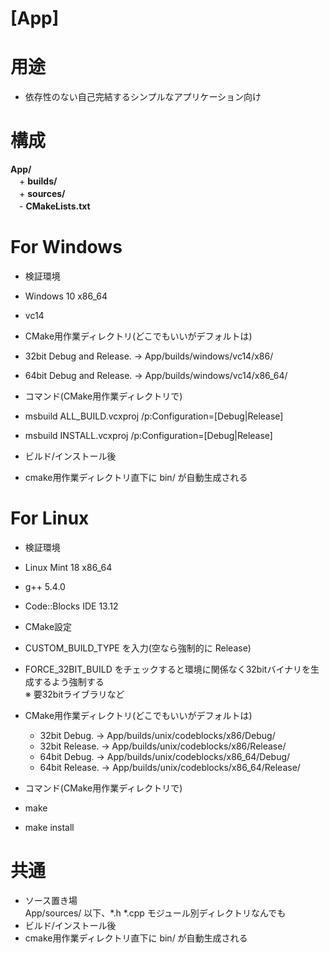 [App]
=====

# 用途

+ 依存性のない自己完結するシンプルなアプリケーション向け  

# 構成

**App/**  
　+ **builds/**  
　+ **sources/**  
　- **CMakeLists.txt**  

# For Windows
+ 検証環境  
 + Windows 10 x86_64
 + vc14  


+ CMake用作業ディレクトリ(どこでもいいがデフォルトは)
 + 32bit Debug and Release. → App/builds/windows/vc14/x86/  
 + 64bit Debug and Release. → App/builds/windows/vc14/x86_64/  


+ コマンド(CMake用作業ディレクトリで)  
 + msbuild ALL_BUILD.vcxproj /p:Configuration=[Debug|Release]  
 + msbuild INSTALL.vcxproj /p:Configuration=[Debug|Release]  


+ ビルド/インストール後
 + cmake用作業ディレクトリ直下に bin/ が自動生成される

# For Linux
+ 検証環境  
 + Linux Mint 18 x86_64
 + g++ 5.4.0
 + Code::Blocks IDE 13.12


+ CMake設定  
 + CUSTOM_BUILD_TYPE を入力(空なら強制的に Release)  
 + FORCE_32BIT_BUILD をチェックすると環境に関係なく32bitバイナリを生成するよう強制する  
   ※ 要32bitライブラリなど


+ CMake用作業ディレクトリ(どこでもいいがデフォルトは)  
  + 32bit Debug. → App/builds/unix/codeblocks/x86/Debug/  
  + 32bit Release. → App/builds/unix/codeblocks/x86/Release/  
  + 64bit Debug. → App/builds/unix/codeblocks/x86_64/Debug/  
  + 64bit Release. → App/builds/unix/codeblocks/x86_64/Release/  


+ コマンド(CMake用作業ディレクトリで)  
 + make
 + make install

# 共通
+ ソース置き場  
  App/sources/ 以下、\*.h \*.cpp モジュール別ディレクトリなんでも  
+ ビルド/インストール後
 + cmake用作業ディレクトリ直下に bin/ が自動生成される

